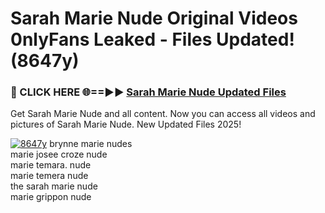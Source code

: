 # Sarah Marie Nude Original Videos 0nlyFans Leaked - Files Updated! (8647y)

<h3>🔴 CLICK HERE 🌐==►► <a href="https://tinyurl.com/4mcuefdz" rel="nofollow">Sarah Marie Nude Updated Files</a></h3>

Get Sarah Marie Nude and all content. Now you can access all videos and pictures of Sarah Marie Nude. New Updated Files 2025!

[![8647y](https://i.imgur.com/StAQSOY.gif)](https://tinyurl.com/4mcuefdz)
brynne marie nudes<br>
marie josee croze nude<br>
marie temara. nude<br>
marie temera nude<br>
the sarah marie nude<br>
marie grippon nude